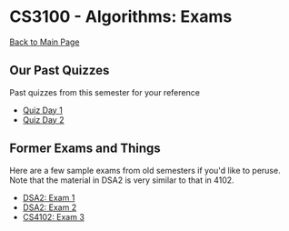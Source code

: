 CS3100 - Algorithms: Exams
===============================

[Back to Main Page](../readme.html)

<a name="introduction"></a>Our Past Quizzes
--------------------------------------- 

Past quizzes from this semester for your reference

- [Quiz Day 1](./QuizDay1.pdf)
- [Quiz Day 2](./QuizDay2.pdf)



<a name="introduction"></a>Former Exams and Things
--------------------------------------- 

Here are a few sample exams from old semesters if you'd like to peruse. Note that the material in DSA2 is very similar to that in 4102.

- [DSA2: Exam 1](./exam1.pdf)
- [DSA2: Exam 2](./exam2_Spring2020.pdf)
- [CS4102: Exam 3](./exam3.pdf)

